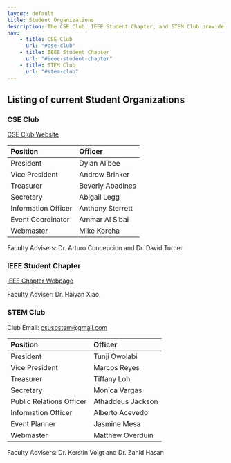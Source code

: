 ```yaml
---
layout: default
title: Student Organizations
description: The CSE Club, IEEE Student Chapter, and STEM Club provide academic and professional opportunities to students in the School of Computer Science and Engineering.
nav:
    - title: CSE Club
      url: "#cse-club"
    - title: IEEE Student Chapter
      url: "#ieee-student-chapter"
    - title: STEM Club
      url: "#stem-club"
---
```


## Listing of current __Student Organizations__

### CSE Club

[CSE Club Website](http://cse-club.com/)

| Position            | Officer          |
|:--------------------|:-----------------|
| President           | Dylan Allbee     |
| Vice President      | Andrew Brinker   |
| Treasurer           | Beverly Abadines |
| Secretary           | Abigail Legg     |
| Information Officer | Anthony Sterrett |
| Event Coordinator   | Ammar Al Sibai   |
| Webmaster           | Mike Korcha      |

Faculty Advisers: Dr. Arturo Concepcion and Dr. David Turner

### IEEE Student Chapter

[IEEE Chapter Webpage](http://sites.ieee.org/sb-csusb/)

Faculty Adviser: Dr. Haiyan Xiao

### STEM Club

Club Email: csusbstem@gmail.com

| Position                 | Officer           |
|:-------------------------|:------------------|
| President                | Tunji Owolabi     |
| Vice President           | Marcos Reyes      |
| Treasurer                | Tiffany Loh       |
| Secretary                | Monica Vargas     |
| Public Relations Officer | Athaddeus Jackson |
| Information Officer      | Alberto Acevedo   |
| Event Planner            | Jasmine Mesa      |
| Webmaster                | Matthew Overduin  |

Faculty Advisers: Dr. Kerstin Voigt and Dr. Zahid Hasan
